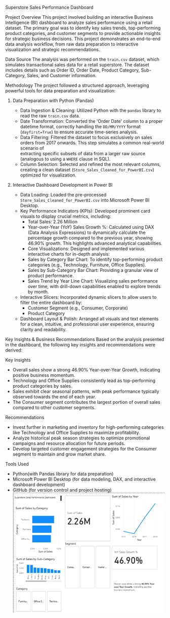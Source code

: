 Superstore Sales Performance Dashboard

Project Overview
This project involved building an interactive Business Intelligence (BI) dashboard to analyze sales performance using a retail dataset. The primary goal was to identify key sales trends, top-performing product categories, and customer segments to provide actionable insights for strategic business decisions. This project demonstrates an end-to-end data analysis workflow, from raw data preparation to interactive visualization and strategic recommendations.


Data Source
The analysis was performed on the `train.csv` dataset, which simulates transactional sales data for a retail superstore. The dataset includes details such as Order ID, Order Date, Product Category, Sub-Category, Sales, and Customer information.


Methodology
The project followed a structured approach, leveraging powerful tools for data preparation and visualization:

1. Data Preparation with Python (Pandas)
   - Data Ingestion & Cleaning: Utilized Python with the `pandas` library to read the raw `train.csv` data.
   - Date Transformation: Converted the 'Order Date' column to a proper datetime format, correctly handling the `DD/MM/YYYY` format (`dayfirst=True`) to 
     ensure accurate time-series analysis.
   - Data Filtering: Filtered the dataset to focus exclusively on sales orders from 2017 onwards. This step simulates a common real-world scenario of   
     extracting specific subsets of data from a larger raw source (analogous to using a `WHERE` clause in SQL).
   - Column Selection: Selected and refined the most relevant columns, creating a clean dataset (`Store_Sales_Cleaned_for_PowerBI.csv`) optimized for 
     visualization.

2. Interactive Dashboard Development in Power BI
   - Data Loading: Loaded the pre-processed `Store_Sales_Cleaned_for_PowerBI.csv` into Microsoft Power BI Desktop.
   - Key Performance Indicators (KPIs): Developed prominent card visuals to display crucial metrics, including:
     - Total Sales: 2.26 Million
     - Year-over-Year (YoY) Sales Growth %: Calculated using DAX (Data Analysis Expressions) to dynamically calculate the percentage growth compared 
       to the previous year, showing 46.90% growth. This highlights advanced analytical capabilities.
     - Core Visualizations: Designed and implemented various interactive charts for in-depth analysis:
     - Sales by Category Bar Chart: To identify top-performing product categories (e.g., Technology, Furniture, Office Supplies).
     - Sales by Sub-Category Bar Chart: Providing a granular view of product performance.
     - Sales Trend by Year Line Chart: Visualizing sales performance over time, with drill-down capabilities enabled to explore trends by month.
   - Interactive Slicers: Incorporated dynamic slicers to allow users to filter the entire dashboard by:
     - Customer Segment (e.g., Consumer, Corporate)
     - Product Category
   - Dashboard Layout & Polish: Arranged all visuals and text elements for a clean, intuitive, and professional user experience, ensuring clarity and
     readability.


Key Insights & Business Recommendations
Based on the analysis presented in the dashboard, the following key insights and recommendations were derived:

Key Insights
   - Overall sales show a strong 46.90% Year-over-Year Growth, indicating positive business momentum.
   - Technology and Office Supplies consistently lead as top-performing product categories by sales.
   - Sales exhibit clear seasonal patterns, with peak performance typically observed towards the end of each year.
   - The Consumer segment contributes the largest portion of overall sales compared to other customer segments.

Recommendations
   - Invest further in marketing and inventory for high-performing categories like Technology and Office Supplies to maximize profitability.
   - Analyze historical peak season strategies to optimize promotional campaigns and resource allocation for future periods.
   - Develop targeted customer engagement strategies for the Consumer segment to maintain and grow market share.


Tools Used
   - Python(with Pandas library for data preparation)
   - Microsoft Power BI Desktop (for data modeling, DAX, and interactive dashboard development)
   - GitHub (for version control and project hosting)
![alt text](image.png)